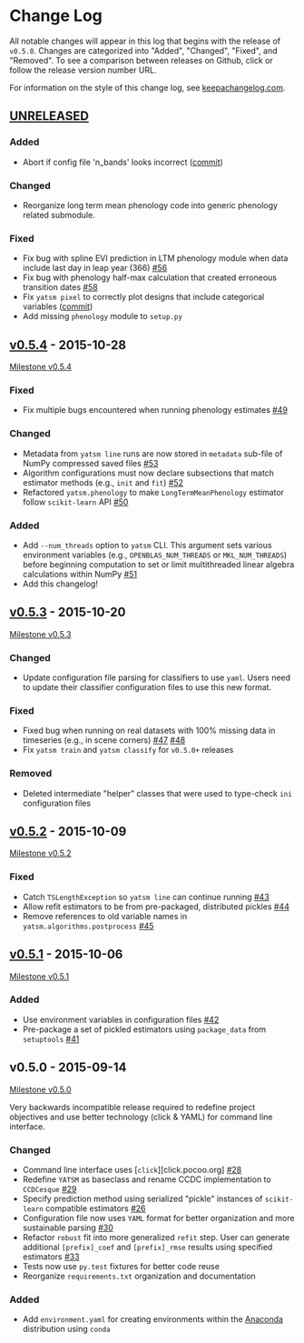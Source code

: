 # Change Log

All notable changes will appear in this log that begins with the release of
`v0.5.0`. Changes are categorized into "Added", "Changed", "Fixed", and "Removed". To see a comparison between releases on Github, click or follow the release version number URL.

For information on the style of this change log, see [keepachangelog.com](http://keepachangelog.com/).

## [UNRELEASED](https://github.com/ceholden/yatsm/compare/v0.5.4...HEAD)

### Added
- Abort if config file 'n_bands' looks incorrect ([commit](https://github.com/ceholden/yatsm/commit/01a6adec1fcd567c194e28b98fa488c13cdbdd45))

### Changed
- Reorganize long term mean phenology code into generic phenology related submodule.

### Fixed
- Fix bug with spline EVI prediction in LTM phenology module when data include last day in leap year (366) [#56](https://github.com/ceholden/yatsm/issues/56)
- Fix bug with phenology half-max calculation that created erroneous transition dates [#58](https://github.com/ceholden/yatsm/issues/58)
- Fix `yatsm pixel` to correctly plot designs that include categorical variables ([commit](https://github.com/ceholden/yatsm/commit/966edd8b4a95e3c19d677eb71e2b76a155911d88))
- Add missing `phenology` module to `setup.py`


## [v0.5.4](https://github.com/ceholden/yatsm/compare/v0.5.3...v0.5.4) - 2015-10-28

[Milestone v0.5.4](https://github.com/ceholden/yatsm/milestones/v0.5.4)

### Fixed
- Fix multiple bugs encountered when running phenology estimates [#49](https://github.com/ceholden/yatsm/issues/49)

### Changed
- Metadata from `yatsm line` runs are now stored in `metadata` sub-file of NumPy compressed saved files [#53](https://github.com/ceholden/yatsm/issues/53)
- Algorithm configurations must now declare subsections that match estimator methods (e.g., `init` and `fit`) [#52](https://github.com/ceholden/yatsm/issues/52)
- Refactored `yatsm.phenology` to make `LongTermMeanPhenology` estimator follow `scikit-learn` API [#50](https://github.com/ceholden/yatsm/issues/50)

### Added
- Add `--num_threads` option to `yatsm` CLI. This argument sets various environment variables (e.g., `OPENBLAS_NUM_THREADS` or `MKL_NUM_THREADS`) before beginning computation to set or limit multithreaded linear algebra calculations within NumPy [#51](https://github.com/ceholden/yatsm/issues/51)
- Add this changelog!

## [v0.5.3](https://github.com/ceholden/yatsm/compare/v0.5.2...v0.5.3) - 2015-10-20

[Milestone v0.5.3](https://github.com/ceholden/yatsm/milestones/v0.5.3)

### Changed
- Update configuration file parsing for classifiers to use `yaml`. Users need to update their classifier configuration files to use this new format.

### Fixed
- Fixed bug when running on real datasets with 100% missing data in timeseries (e.g., in scene corners) [#47](https://github.com/ceholden/yatsm/issues/47) [#48](https://github.com/ceholden/yatsm/issues/48)
- Fix `yatsm train` and `yatsm classify` for `v0.5.0+` releases

### Removed
- Deleted intermediate "helper" classes that were used to type-check `ini` configuration files

## [v0.5.2](https://github.com/ceholden/yatsm/compare/v0.5.1...v0.5.2) - 2015-10-09

[Milestone v0.5.2](https://github.com/ceholden/yatsm/milestones/v0.5.2)

### Fixed
- Catch `TSLengthException` so `yatsm line` can continue running [#43](https://github.com/ceholden/yatsm/issues/43)
- Allow refit estimators to be from pre-packaged, distributed pickles [#44](https://github.com/ceholden/yatsm/issues/44)
- Remove references to old variable names in `yatsm.algorithms.postprocess` [#45](https://github.com/ceholden/yatsm/issues/45)

## [v0.5.1](https://github.com/ceholden/yatsm/compare/v0.5.0...v0.5.1) - 2015-10-06

[Milestone v0.5.1](https://github.com/ceholden/yatsm/milestones/v0.5.1)

### Added
- Use environment variables in configuration files [#42](https://github.com/ceholden/yatsm/issues/42)
- Pre-package a set of pickled estimators using `package_data` from `setuptools` [#41](https://github.com/ceholden/yatsm/issues/41)

## v0.5.0 - 2015-09-14

[Milestone v0.5.0](https://github.com/ceholden/yatsm/milestones/v0.5.0)

Very backwards incompatible release required to redefine project objectives and
use better technology (click & YAML) for command line interface.

### Changed
- Command line interface uses [`click`][click.pocoo.org] [#28](https://github.com/ceholden/yatsm/issues/28)
- Redefine `YATSM` as baseclass and rename CCDC implementation to `CCDCesque` [#29](https://github.com/ceholden/yatsm/issues/28)
- Specify prediction method using serialized "pickle" instances of `scikit-learn` compatible estimators [#26](https://github.com/ceholden/yatsm/issues/26)
- Configuration file now uses `YAML` format for better organization and more sustainable parsing [#30](https://github.com/ceholden/yatsm/issues/30)
- Refactor `robust` fit into more generalized `refit` step. User can generate additional `[prefix]_coef` and `[prefix]_rmse` results using specified estimators [#33](https://github.com/ceholden/yatsm/issues/33)
- Tests now use `py.test` fixtures for better code reuse
- Reorganize `requirements.txt` organization and documentation

### Added
- Add `environment.yaml` for creating environments within the [Anaconda](https://www.continuum.io/downloads) distribution using `conda`
